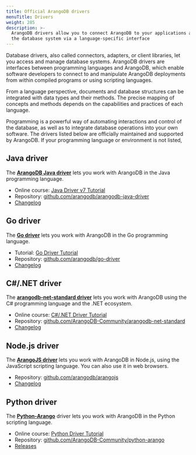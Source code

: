 ```yaml
---
title: Official ArangoDB drivers
menuTitle: Drivers
weight: 285
description: >-
  ArangoDB drivers allow you to connect ArangoDB to your applications and manage
  the database system via a language-specific interface
---
```

Database drivers, also called connectors, adapters, or client libraries, let you
access and manage database systems. ArangoDB drivers are interfaces between
programming languages and ArangoDB, which enable software developers to connect
to and manipulate ArangoDB deployments from within compiled programs or using
scripting languages.

From a language perspective, documents and database structures can be integrated
with data types and their methods. The precise mapping of concepts and methods
depends on the capabilities and practices of each language.

Programming is a powerful way of automating interactions and control of the
database, as well as to integrate database operations into your own software.
The drivers listed below are officially maintained and supported by ArangoDB.
If your programming language or environment is not listed, 

## Java driver

The [**ArangoDB Java driver**](java/_index.md) lets you work with ArangoDB in the
Java programming language.

- Online course: [Java Driver v7 Tutorial](https://university.arangodb.com/courses/java-driver-tutorial-v7/)
- Repository: [github.com/arangodb/arangodb-java-driver](https://github.com/arangodb/arangodb-java-driver)
- [Changelog](https://github.com/arangodb/arangodb-java-driver/blob/main/ChangeLog.md#readme)

## Go driver

The [**Go driver**](go.md) lets you work with ArangoDB in the Go programming
language.

- Tutorial: [Go Driver Tutorial](https://university.arangodb.com/courses/go-driver-tutorial/)
- Repository: [github.com/arangodb/go-driver](https://github.com/arangodb/go-driver)
- [Changelog](https://github.com/arangodb/go-driver/blob/master/CHANGELOG.md#readme)

## C#/.NET driver

The [**arangodb-net-standard driver**](csharp-dotnet.md) lets you work with ArangoDB
using the C# programming language and the .NET ecosystem.

- Online course: [C#/.NET Driver Tutorial](https://university.arangodb.com/courses/csharp-dotnet-driver-tutorial/)
- Repository: [github.com/ArangoDB-Community/arangodb-net-standard](https://github.com/ArangoDB-Community/arangodb-net-standard)
- [Changelog](https://github.com/ArangoDB-Community/arangodb-net-standard/blob/master/ChangeLog.md)

## Node.js driver

The [**ArangoJS driver**](nodejs.md) lets you work with ArangoDB in Node.js, using
the JavaScript scripting language. You can also use it in web browsers.

- Repository: [github.com/arangodb/arangojs](https://github.com/arangodb/arangojs)
- [Changelog](https://github.com/arangodb/arangojs/blob/main/CHANGELOG.md#readme)

## Python driver

The [**Python-Arango**](python.md) driver lets you work with ArangoDB in the
Python scripting language.

- Online course: [Python Driver Tutorial](https://www.arangodb.com/tutorials/tutorial-python/)
- Repository: [github.com/ArangoDB-Community/python-arango](https://github.com/ArangoDB-Community/python-arango)
- [Releases](https://github.com/ArangoDB-Community/python-arango/releases)
